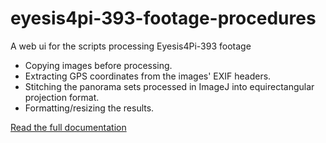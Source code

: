 # eyesis4pi-393-footage-procedures
A web ui for the scripts processing Eyesis4Pi-393 footage

* Copying images before processing.
* Extracting GPS coordinates from the images' EXIF headers.
* Stitching the panorama sets processed in ImageJ into equirectangular projection format.
* Formatting/resizing the results.

[Read the full documentation](http://wiki.elphel.com/wiki/Eyesis4Pi_Footage_Procedures_page)

